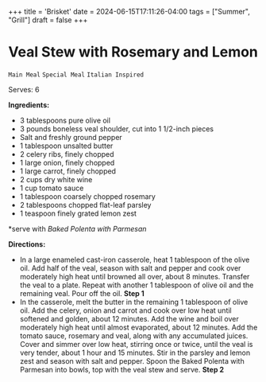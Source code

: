 +++
title = 'Brisket'
date = 2024-06-15T17:11:26-04:00
tags = ["Summer", "Grill"]
draft = false
+++
# Veal Stew with Rosemary and Lemon

`Main Meal` `Special Meal` `Italian Inspired`

Serves: 6

**Ingredients:**

- 3 tablespoons pure olive oil 
- 3 pounds boneless veal shoulder, cut into 1 1/2-inch pieces 
- Salt and freshly ground pepper 
- 1 tablespoon unsalted butter 
- 2 celery ribs, finely chopped 
- 1 large onion, finely chopped 
- 1 large carrot, finely chopped 
- 2 cups dry white wine 
- 1 cup tomato sauce 
- 1 tablespoon coarsely chopped rosemary 
- 2 tablespoons chopped flat-leaf parsley 
- 1 teaspoon finely grated lemon zest 

*serve with _Baked Polenta with Parmesan_

**Directions:**

- In a large enameled cast-iron casserole, heat 1 tablespoon of the olive oil. Add half of the veal, season with salt and pepper and cook over moderately high heat until browned all over, about 8 minutes. Transfer the veal to a plate. Repeat with another 1 tablespoon of olive oil and the remaining veal. Pour off the oil.
    **Step 1**
- In the casserole, melt the butter in the remaining 1 tablespoon of olive oil. Add the celery, onion and carrot and cook over low heat until softened and golden, about 12 minutes. Add the wine and boil over moderately high heat until almost evaporated, about 12 minutes. Add the tomato sauce, rosemary and veal, along with any accumulated juices. Cover and simmer over low heat, stirring once or twice, until the veal is very tender, about 1 hour and 15 minutes. Stir in the parsley and lemon zest and season with salt and pepper. Spoon the Baked Polenta with Parmesan into bowls, top with the veal stew and serve.
    **Step 2**
